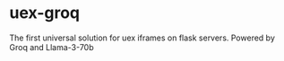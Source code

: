 # uex-groq
The first universal solution for uex iframes on flask servers. Powered by Groq and Llama-3-70b
